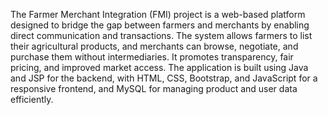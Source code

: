 The Farmer Merchant Integration (FMI) project is a web-based platform designed to bridge the gap between farmers and merchants by enabling direct communication and transactions. The system allows farmers to list their agricultural products, and merchants can browse, negotiate, and purchase them without intermediaries. It promotes transparency, fair pricing, and improved market access. 
The application is built using Java and JSP for the backend, with HTML, CSS, Bootstrap, and JavaScript for a responsive frontend, and MySQL for managing product and user data efficiently.
